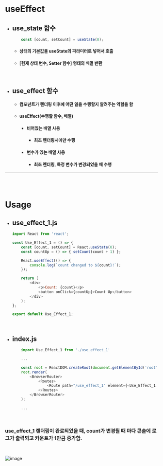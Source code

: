 # useEffect

- ## use_state 함수
    ```javascript
        const [count, setCount] = useState(0); 
    ```

    - #### 상태의 기본값을 useState의 파라미터로 넣어서 호출
    - #### [현재 상태 변수, Setter 함수] 형태의 배열 반환

<br>

- ## use_effect 함수
    - #### 컴포넌트가 렌더링 이후에 어떤 일을 수행할지 알려주는 역할을 함

    - #### useEffect(수행할 함수, 배열)
        - #### 비어있는 배열 사용
            - #### 최초 렌더링시에만 수행
        - #### 변수가 있는 배열 사용
            - #### 최초 렌더링, 특정 변수가 변경되었을 때 수행

---
<br><br>

# Usage
- ## use_effect_1.js
    ```javascript
    import React from 'react';

    const Use_Effect_1 = () => {
        const [count, setCount] = React.useState(0);
        const countUp = () => { setCount(count + 1) };

        React.useEffect(() => {
            console.log(`count changed to ${count}!`);
        });

        return (
            <div>
                <p>Count: {count}</p>
                <button onClick={countUp}>Count Up</button>
            </div>
        );
    };

    export default Use_Effect_1;
    ```

<br>

- ## index.js
    ```javascript
        import Use_Effect_1 from './use_effect_1'

        ...

        const root = ReactDOM.createRoot(document.getElementById('root'));
        root.render(
            <BrowserRouter>
                <Routes>
                    <Route path="/use_effect_1" element={<Use_Effect_1 />}></Route>
                </Routes>
            </BrowserRouter>
        );

        ...
    ```

<br>

### use_effect_1 렌더링이 완료되었을 때, count가 변경될 때 마다 콘솔에 로그가 출력되고 카운트가 1만큼 증가함.

<br>

![image](https://github.com/Project-Division/about_react/assets/68108664/5ea1b817-4759-4c2f-a8b7-ed87fcff2e4c)
